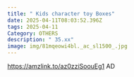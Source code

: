 ```yaml
---
title: " Kids character toy Boxes"
date: 2025-04-11T08:03:52.396Z
tags: 2025-04-11
Category: OTHERS
description: " 35.xx"
image: img/81mqeowi4bl._ac_sl1500_.jpg
---
```

https://amzlink.to/az0zziSoouEg1
AD
